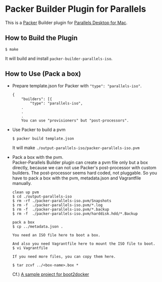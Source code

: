 # Packer Builder Plugin for Parallels

This is a [Packer](http://www.packer.io/) Builder plugin for [Parallels Desktop for Mac](http://www.parallels.com/products/desktop/).

## How to Build the Plugin

	$ make

It will build and install `packer-builder-parallels-iso`.

## How to Use (Pack a box)

- Prepare template.json for Packer with `"type": "parallels-iso"`.

	```
	{
		"builders": [{
			"type": "parallels-iso",
		.
		.
		.
		You can use "provisioners" but "post-processors".
	```

- Use Packer to build a pvm

	`$ packer build template.json`

	It will make `./output-parallels-iso/packer-parallels-iso.pvm`

- Pack a box with the pvm.  
	Packer-Parallels Builder plugin can create a pvm file only but a box directly, because we can not use Packer's post-processor with custom builders. The post-processor seems hard coded, not pluggable.
So you have to pack a box with the pvm, metadata.json and Vagrantfile manually.

	```
	clean up pvm
	$ cd ./output-parallels-iso
	$ rm -rf ./packer-parallels-iso.pvm/Snapshots
	$ rm -f  ./packer-parallels-iso.pvm/*.log
	$ rm -f  ./packer-parallels-iso.pvm/*.backup
	$ rm -f  ./packer-parallels-iso.pvm/harddisk.hdd/*.Backup

	pack a box
	$ cp ../metadata.json .

	You need an ISO file here to boot a box.

	And also you need Vagrantfile here to mount the ISO file to boot.
	$ vi Vagrantfile

	If you need more files, you can copy them here.

	$ tar zcvf ../<box-name>.box *
	```

	Cf.) [A sample project for boot2docker](https://github.com/YungSang/packer-parallels/tree/boot2docker/boot2docker)